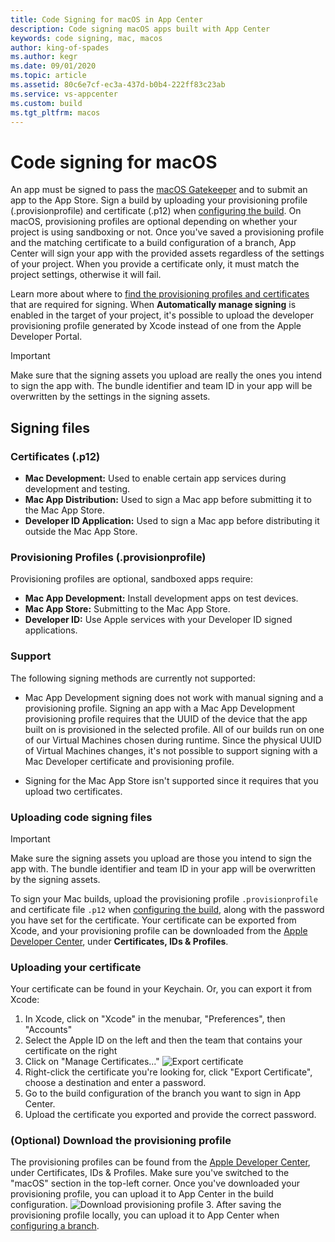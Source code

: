 ```yaml
---
title: Code Signing for macOS in App Center
description: Code signing macOS apps built with App Center
keywords: code signing, mac, macos
author: king-of-spades
ms.author: kegr
ms.date: 09/01/2020
ms.topic: article
ms.assetid: 80c6e7cf-ec3a-437d-b0b4-222ff83c23ab
ms.service: vs-appcenter
ms.custom: build
ms.tgt_pltfrm: macos
---
```


# Code signing for macOS
An app must be signed to pass the [macOS Gatekeeper](https://support.apple.com/HT202491) and to submit an app to the App Store. Sign a build by uploading your provisioning profile (.provisionprofile) and certificate (.p12) when [configuring the build](index.md). On macOS, provisioning profiles are optional depending on whether your project is using sandboxing or not. Once you've saved a provisioning profile and the matching certificate to a build configuration of a branch, App Center will sign your app with the provided assets regardless of the settings of your project. When you provide a certificate only, it must match the project settings, otherwise it will fail.

Learn more about where to [find the provisioning profiles and certificates](#uploading-code-signing-files) that are required for signing. When **Automatically manage signing** is enabled in the target of your project, it's possible to upload the developer provisioning profile generated by Xcode instead of one from the Apple Developer Portal.

> [!IMPORTANT]
> Make sure that the signing assets you upload are really the ones you intend to sign the app with. The bundle identifier and team ID in your app will be overwritten by the settings in the signing assets.

## Signing files
### Certificates (.p12)
- **Mac Development:** Used to enable certain app services during development and testing.
- **Mac App Distribution:** Used to sign a Mac app before submitting it to the Mac App Store.
- **Developer ID Application:** Used to sign a Mac app before distributing it outside the Mac App Store.

### Provisioning Profiles (.provisionprofile)
Provisioning profiles are optional, sandboxed apps require:
- **Mac App Development:** Install development apps on test devices.
- **Mac App Store:** Submitting to the Mac App Store.
- **Developer ID:** Use Apple services with your Developer ID signed applications.

### Support
The following signing methods are currently not supported:
- Mac App Development signing does not work with manual signing and a provisioning profile. Signing an app with a Mac App Development provisioning profile requires that the UUID of the device that the app built on is provisioned in the selected profile. All of our builds run on one of our Virtual Machines chosen during runtime. Since the physical UUID of Virtual Machines changes, it's not possible to support signing with a Mac Developer certificate and provisioning profile.

- Signing for the Mac App Store isn't supported since it requires that you upload two certificates.

### Uploading code signing files
> [!IMPORTANT]
> Make sure the signing assets you upload are those you intend to sign the app with. The bundle identifier and team ID in your app will be overwritten by the signing assets.

To sign your Mac builds, upload the provisioning profile `.provisionprofile` and certificate file `.p12` when [configuring the build](~/build/macos/index.md), along with the password you have set for the certificate. Your certificate can be exported from Xcode, and your provisioning profile can be downloaded from the [Apple Developer Center](https://developer.apple.com/account/), under **Certificates, IDs & Profiles**.

### Uploading your certificate
Your certificate can be found in your Keychain. Or, you can export it from Xcode:

1. In Xcode, click on "Xcode" in the menubar, "Preferences", then "Accounts"
2. Select the Apple ID on the left and then the team that contains your certificate on the right
3. Click on "Manage Certificates..."
   ![Export certificate](images/xcode-certificate-export.jpg)
4. Right-click the certificate you're looking for, click "Export Certificate", choose a destination and enter a password.
5. Go to the build configuration of the branch you want to sign in App Center. 
6. Upload the certificate you exported and provide the correct password.

### (Optional) Download the provisioning profile
The provisioning profiles can be found from the [Apple Developer Center](https://developer.apple.com/account/), under Certificates, IDs & Profiles. Make sure you've switched to the "macOS" section in the top-left corner. Once you've downloaded your provisioning profile, you can upload it to App Center in the build configuration.
![Download provisioning profile](images/provisioning-profile-blurred.png)
3. After saving the provisioning profile locally, you can upload it to App Center when [configuring a branch](~/build/macos/index.md).

[xcode-certificate-export]: images/xcode-certificate-export.jpg
[download-provisioning-profile]: images/provisioning-profile-blurred.png
